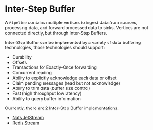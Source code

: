 # Inter-Step Buffer

A `Pipeline` contains multiple vertices to ingest data from sources, processing data, and forward processed data to sinks. Vertices are not connected directly, but through Inter-Step Buffers.

Inter-Step Buffer can be implemented by a variety of data buffering technologies, those technologies should support:

- Durability
- Offsets
- Transactions for Exactly-Once forwarding
- Concurrent reading
- Ability to explicitly acknowledge each data or offset
- Claim pending messages (read but not acknowledge)
- Ability to trim data (buffer size control)
- Fast (high throughput low latency)
- Ability to query buffer information

Currently, there are 2 Inter-Step Buffer implementations:

- [Nats JetStream](https://docs.nats.io/nats-concepts/jetstream)
- [Redis Stream](https://redis.io/topics/streams-intro)

